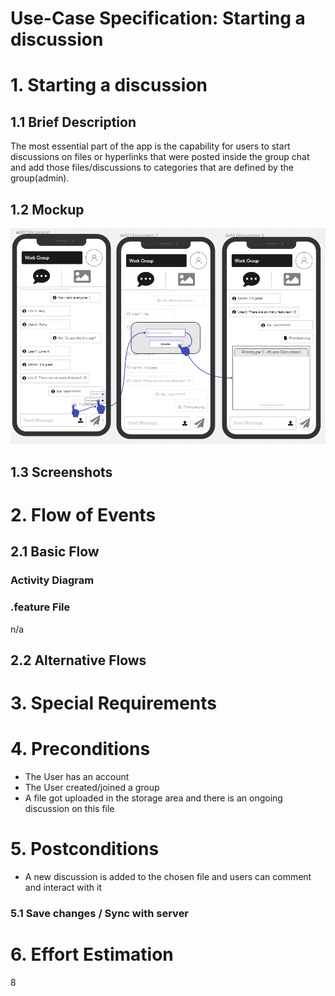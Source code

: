 # Use-Case Specification: Starting a discussion

# 1. Starting a discussion

## 1.1 Brief Description
The most essential part of the app is the capability for users to start discussions on files or hyperlinks that were posted inside 
the group chat and add those files/discussions to categories that are defined by the group(admin).

## 1.2 Mockup
![OUCD](./Mock_ups/Add%20Discussion.PNG)

## 1.3 Screenshots


# 2. Flow of Events

## 2.1 Basic Flow


### Activity Diagram


### .feature File
n/a

## 2.2 Alternative Flows


# 3. Special Requirements


# 4. Preconditions
- The User has an account
- The User created/joined a group
- A file got uploaded in the storage area and there is an ongoing discussion on this file

# 5. Postconditions
- A new discussion is added to the chosen file and users can comment and interact with it


### 5.1 Save changes / Sync with server

# 6. Effort Estimation
8